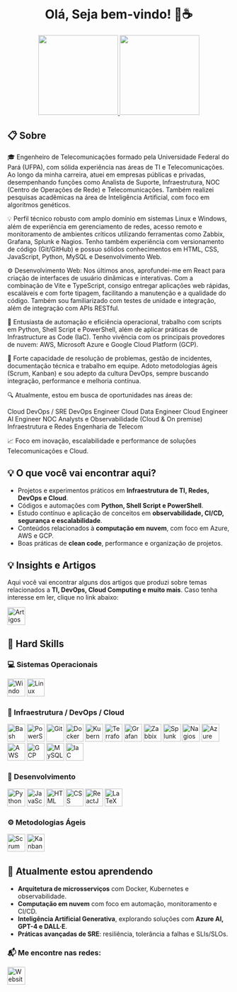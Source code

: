 <h1 align="center">Olá, Seja bem-vindo! 👋☕</h1>

<div align="center">
  <a href="https://github.com/jacivaldocarvalho">
    <img height="180em" src="https://github-readme-stats.vercel.app/api?username=jacivaldocarvalho&show_icons=true&theme=dark&include_all_commits=true&count_private=true" />
  </a>
  <a href="https://github.com/jacivaldocarvalho">
    <img height="180em" src="https://github-readme-stats.vercel.app/api/top-langs/?username=jacivaldocarvalho&layout=compact&langs_count=10&theme=dark" />
  </a>
</div>

## 📋 Sobre

🎓 Engenheiro de Telecomunicações formado pela Universidade Federal do Pará (UFPA), com sólida experiência nas áreas de TI e Telecomunicações. Ao longo da minha carreira, atuei em empresas públicas e privadas, desempenhando funções como Analista de Suporte, Infraestrutura, NOC (Centro de Operações de Rede) e Telecomunicações. Também realizei pesquisas acadêmicas na área de Inteligência Artificial, com foco em algoritmos genéticos.

💡 Perfil técnico robusto com amplo domínio em sistemas Linux e Windows, além de experiência em gerenciamento de redes, acesso remoto e monitoramento de ambientes críticos utilizando ferramentas como Zabbix, Grafana, Splunk e Nagios. Tenho também experiência com versionamento de código (Git/GitHub) e possuo sólidos conhecimentos em HTML, CSS, JavaScript, Python, MySQL e Desenvolvimento Web.

⚙️ Desenvolvimento Web: Nos últimos anos, aprofundei-me em React para criação de interfaces de usuário dinâmicas e interativas. Com a combinação de Vite e TypeScript, consigo entregar aplicações web rápidas, escaláveis e com forte tipagem, facilitando a manutenção e a qualidade do código. Também sou familiarizado com testes de unidade e integração, além de integração com APIs RESTful.

🔧 Entusiasta de automação e eficiência operacional, trabalho com scripts em Python, Shell Script e PowerShell, além de aplicar práticas de Infrastructure as Code (IaC). Tenho vivência com os principais provedores de nuvem: AWS, Microsoft Azure e Google Cloud Platform (GCP).

🚀 Forte capacidade de resolução de problemas, gestão de incidentes, documentação técnica e trabalho em equipe. Adoto metodologias ágeis (Scrum, Kanban) e sou adepto da cultura DevOps, sempre buscando integração, performance e melhoria contínua.

🔍 Atualmente, estou em busca de oportunidades nas áreas de:

Cloud DevOps / SRE
DevOps Engineer
Cloud Data Engineer
Cloud Engineer
AI Engineer
NOC Analysts e Observabilidade (Cloud & On premise)
Infraestrutura e Redes
Engenharia de Telecom

📈 Foco em inovação, escalabilidade e performance de soluções Telecomunicações e Cloud.


## 💡 O que você vai encontrar aqui?

- Projetos e experimentos práticos em **Infraestrutura de TI, Redes, DevOps e Cloud**.
- Códigos e automações com **Python, Shell Script e PowerShell**.
- Estudo contínuo e aplicação de conceitos em **observabilidade, CI/CD, segurança e escalabilidade**.
- Conteúdos relacionados à **computação em nuvem**, com foco em Azure, AWS e GCP.
- Boas práticas de **clean code**, performance e organização de projetos.

## 💡 Insights e Artigos

Aqui você vai encontrar alguns dos artigos que produzi sobre temas relacionados a **TI, DevOps, Cloud Computing e muito mais**. Caso tenha interesse em ler, clique no link abaixo:

<a href="https://meus-insights-em-markdown.vercel.app" target="_blank">
  <img src="https://img.shields.io/badge/Artigos-000000?style=for-the-badge&logo=readme&logoColor=white" alt="Artigos" height="40" />
</a>


## 🚀 Hard Skills

### 💻 Sistemas Operacionais
<div align="left">
  <img src="https://img.shields.io/badge/Windows-0078D6?logo=microsoft&logoColor=white" alt="Windows" height="40" />
  <img src="https://img.shields.io/badge/Linux-FCC624?logo=linux&logoColor=white" alt="Linux" height="40" />
</div>

### 🔧 Infraestrutura / DevOps / Cloud
<div align="left">
  <img src="https://img.shields.io/badge/Bash-4EAA25?logo=gnubash&logoColor=white" alt="Bash" height="40" />
  <img src="https://img.shields.io/badge/PowerShell-2E2E2E?logo=powershell&logoColor=white" alt="PowerShell" height="40" />
  <img src="https://img.shields.io/badge/Git-F05032?logo=git&logoColor=white" alt="Git" height="40" />
  <img src="https://img.shields.io/badge/Docker-2496ED?logo=docker&logoColor=white" alt="Docker" height="40" />
  <img src="https://img.shields.io/badge/Kubernetes-326CE5?logo=kubernetes&logoColor=white" alt="Kubernetes" height="40" />
  <img src="https://img.shields.io/badge/Terraform-7B42BC?logo=terraform&logoColor=white" alt="Terraform" height="40" />
  <img src="https://img.shields.io/badge/Grafana-F46800?logo=grafana&logoColor=white" alt="Grafana" height="40" />
  <img src="https://img.shields.io/badge/Zabbix-FF6600?logo=zabbix&logoColor=white" alt="Zabbix" height="40" />
  <img src="https://img.shields.io/badge/Splunk-000000?logo=splunk&logoColor=white" alt="Splunk" height="40" />
  <img src="https://img.shields.io/badge/Nagios-272727?logo=nagios&logoColor=white" alt="Nagios" height="40" />
  <img src="https://img.shields.io/badge/Azure-0089D6?logo=microsoft-azure&logoColor=white" alt="Azure" height="40" />
  <img src="https://img.shields.io/badge/AWS-232F3E?logo=amazon-aws&logoColor=white" alt="AWS" height="40" />
  <img src="https://img.shields.io/badge/GCP-4285F4?logo=google-cloud&logoColor=white" alt="GCP" height="40" />
  <img src="https://img.shields.io/badge/MySQL-4479A1?logo=mysql&logoColor=white" alt="MySQL" height="40" />
  <img src="https://img.shields.io/badge/IaC-326CE5?logo=terraform&logoColor=white" alt="IaC" height="40" />
</div>

### 👾 Desenvolvimento
<div align="left">
  <img src="https://img.shields.io/badge/Python-3776AB?logo=python&logoColor=white" alt="Python" height="40" />
  <img src="https://img.shields.io/badge/JavaScript-F7DF1E?logo=javascript&logoColor=black" alt="JavaScript" height="40" />
  <img src="https://img.shields.io/badge/HTML-E34F26?logo=html5&logoColor=white" alt="HTML" height="40" />
  <img src="https://img.shields.io/badge/CSS-1572B6?logo=css3&logoColor=white" alt="CSS" height="40" />
  <img src="https://img.shields.io/badge/React-61DAFB?logo=react&logoColor=black" alt="ReactJS" height="40" />
  <img src="https://img.shields.io/badge/LaTeX-008080?logo=latex&logoColor=white" alt="LaTeX" height="40" />
</div>

### ⚙️ Metodologias Ágeis
<div align="left">
  <img src="https://img.shields.io/badge/Scrum-6DB33F?logo=scrumalliance&logoColor=white" alt="Scrum" height="40" />
  <img src="https://img.shields.io/badge/Kanban-0052CC?logo=trello&logoColor=white" alt="Kanban" height="40" />
</div>


## 🌱 Atualmente estou aprendendo

- **Arquitetura de microsserviços** com Docker, Kubernetes e observabilidade.
- **Computação em nuvem** com foco em automação, monitoramento e CI/CD.
- **Inteligência Artificial Generativa**, explorando soluções com **Azure AI, GPT-4 e DALL·E**.
- **Práticas avançadas de SRE**: resiliência, tolerância a falhas e SLIs/SLOs.

<h3>📬 Me encontre nas redes:</h3>

<p align="left">
  <a href="https://jacivaldocarvalho.vercel.app" target="_blank">
    <img src="https://img.shields.io/badge/Website-000000?style=for-the-badge&logo=vercel&logoColor=white" alt="Website" height="40" />
  </a>
</p>
